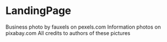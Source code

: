 # LandingPage
Business photo by fauxels on pexels.com
Information photos on pixabay.com
All credits to authors of these pictures